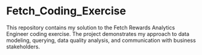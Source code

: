 # Fetch_Coding_Exercise
This repository contains my solution to the Fetch Rewards Analytics Engineer coding exercise. The project demonstrates my approach to data modeling, querying, data quality analysis, and communication with business stakeholders.
